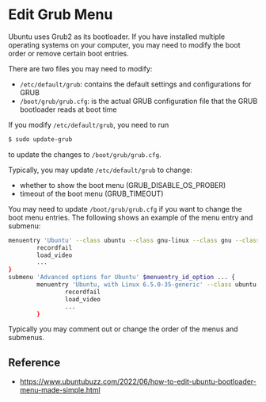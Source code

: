 # Edit Grub Menu

Ubuntu uses Grub2 as its bootloader. If you have installed multiple operating systems on your computer, you may need to modify the boot order or remove certain boot entries.

There are two files you may need to modify:

* `/etc/default/grub`: contains the default settings and configurations for GRUB
* `/boot/grub/grub.cfg`: is the actual GRUB configuration file that the GRUB bootloader reads at boot time

If you modify `/etc/default/grub`, you need to run 

```bash
$ sudo update-grub
```

to update the changes to `/boot/grub/grub.cfg`.  

Typically, you may update `/etc/default/grub` to change:

* whether to show the boot menu (GRUB_DISABLE_OS_PROBER)
* timeout of the boot menu (GRUB_TIMEOUT)

You may need to update `/boot/grub/grub.cfg` if you want to change the boot menu entries. The following shows an example of the menu entry and submenu:

```bash
menuentry 'Ubuntu' --class ubuntu --class gnu-linux --class gnu --class os ...
        recordfail
        load_video
        ...
}
submenu 'Advanced options for Ubuntu' $menuentry_id_option ... {
        menuentry 'Ubuntu, with Linux 6.5.0-35-generic' --class ubuntu ...
                recordfail
                load_video
                ...
        }
```

Typically you may comment out or change the order of the menus and submenus.

## Reference

* https://www.ubuntubuzz.com/2022/06/how-to-edit-ubuntu-bootloader-menu-made-simple.html
